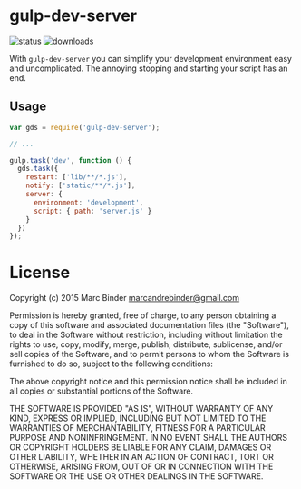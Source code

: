 gulp-dev-server
===============
[![status][travisImage]][travisLink] [![downloads][downloadCount]][npmLink]

[travisImage]: http://img.shields.io/travis/MrBoolean/gulp-dev-server/master.svg?style=flat-square
[travisLink]: https://travis-ci.org/MrBoolean/gulp-dev-server

[downloadCount]: http://img.shields.io/npm/dm/gulp-dev-server.svg?style=flat-square
[npmLink]: https://www.npmjs.com/package/gulp-dev-server

With `gulp-dev-server` you can simplify your development environment easy and uncomplicated. The annoying stopping and starting your script has an end.

## Usage
```javascript
var gds = require('gulp-dev-server');

// ...

gulp.task('dev', function () {
  gds.task({
    restart: ['lib/**/*.js'],
    notify: ['static/**/*.js'],
    server: {
      environment: 'development',
      script: { path: 'server.js' }
    }
  })
});
```

# License
Copyright (c) 2015 Marc Binder <marcandrebinder@gmail.com>

Permission is hereby granted, free of charge, to any person obtaining a copy
of this software and associated documentation files (the "Software"), to deal
in the Software without restriction, including without limitation the rights
to use, copy, modify, merge, publish, distribute, sublicense, and/or sell
copies of the Software, and to permit persons to whom the Software is
furnished to do so, subject to the following conditions:

The above copyright notice and this permission notice shall be included in
all copies or substantial portions of the Software.

THE SOFTWARE IS PROVIDED "AS IS", WITHOUT WARRANTY OF ANY KIND, EXPRESS OR
IMPLIED, INCLUDING BUT NOT LIMITED TO THE WARRANTIES OF MERCHANTABILITY,
FITNESS FOR A PARTICULAR PURPOSE AND NONINFRINGEMENT. IN NO EVENT SHALL THE
AUTHORS OR COPYRIGHT HOLDERS BE LIABLE FOR ANY CLAIM, DAMAGES OR OTHER
LIABILITY, WHETHER IN AN ACTION OF CONTRACT, TORT OR OTHERWISE, ARISING FROM,
OUT OF OR IN CONNECTION WITH THE SOFTWARE OR THE USE OR OTHER DEALINGS IN
THE SOFTWARE.